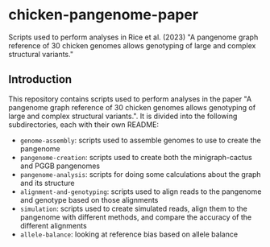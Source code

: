 # chicken-pangenome-paper

Scripts used to perform analyses in Rice et al. (2023) "A pangenome graph
reference of 30 chicken genomes allows genotyping of large and complex
structural variants."

## Introduction

This repository contains scripts used to perform analyses in the paper "A
pangenome graph reference of 30 chicken genomes allows genotyping of large and
complex structural variants.". It is divided into the following subdirectories,
each with their own README:

* `genome-assembly`: scripts used to assemble genomes to use to create the
  pangenome
* `pangenome-creation`: scripts used to create both the minigraph-cactus and
  PGGB pangenomes
* `pangenome-analysis`: scripts for doing some calculations about the graph and
  its structure
* `alignment-and-genotyping`: scripts used to align reads to the pangenome and
  genotype based on those alignments
* `simulation`: scripts used to create simulated reads, align them to the
  pangenome with different methods, and compare the accuracy of the different
  alignments
* `allele-balance`: looking at reference bias based on allele balance 
